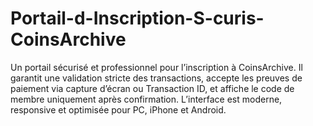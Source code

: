 # Portail-d-Inscription-S-curis-CoinsArchive
Un portail sécurisé et professionnel pour l’inscription à CoinsArchive.  Il garantit une validation stricte des transactions, accepte les preuves de paiement via capture d’écran ou Transaction ID,  et affiche le code de membre uniquement après confirmation.  L’interface est moderne, responsive et optimisée pour PC, iPhone et Android.
